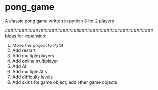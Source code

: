# pong_game
A classic pong game written in python 3 for 2 players

######################################################
Ideas for expansion:
1) Move the project to PyQt
2) Add restart
3) Add multiple players
4) Add online multiplayer
5) Add AI:
  1) Add multiple AI's
  2) Add difficulty levels
6) Add skins for game object; add other game objects
